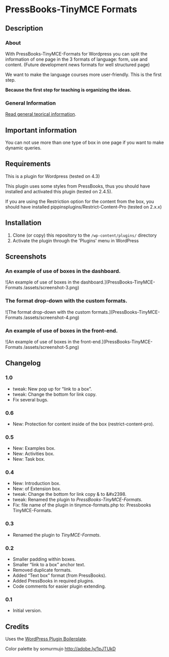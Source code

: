 # PressBooks-TinyMCE Formats

## Description

### About

With PressBooks-TinyMCE-Formats for Wordpress you can split the information of one page in the 3
formats of language: form, use and content.
(Future development news formats for well structured page)

We want to make the language courses more user-friendly. This is the first step.

**Because the first step for teaching is organizing the ideas.**

### General Information
[Read general teorical information](/README-general-information.md).


## Important information
You can not use more than one type of box in one page if you want to make dynamic queries.


## Requirements
This is a plugin for Wordpress (tested on 4.3)

This plugin uses some styles from PressBooks, thus you should have installed and
activated this plugin (tested on 2.4.5).

If you are using the Restriction option for the content from the box, you should have installed pippinsplugins/Restrict-Content-Pro (tested on 2.x.x)


## Installation

1. Clone (or copy) this repository to the `/wp-content/plugins/` directory
1. Activate the plugin through the 'Plugins' menu in WordPress

## Screenshots

### An example of use of boxes in the dashboard.
![An example of use of boxes in the dashboard.](PressBooks-TinyMCE-Formats
/assets/screenshot-3.png)

### The format drop-down with the custom formats.
![The format drop-down with the custom formats.](PressBooks-TinyMCE-Formats
/assets/screenshot-4.png)

### An example of use of boxes in the front-end.
![An example of use of boxes in the front-end.](PressBooks-TinyMCE-Formats
/assets/screenshot-5.png)


## Changelog
### 1.0
* tweak: New pop up for “link to a box”.
* tweak: Change the bottom for link copy.
* Fix several bugs.

### 0.6
* New: Protection for content inside of the box (restrict-content-pro).

### 0.5
* New: Examples box.
* New: Activities box.
* New: Task box.

### 0.4
* New: Introduction box.
* New: of Extension box.
* tweak: Change the bottom for link copy & to &#x2398.
* tweak: Renamed the plugin to *PressBooks-TinyMCE-Formats*.
* Fix: file name of the plugin in tinymce-formats.php to: Pressbooks TinyMCE-Formats.

### 0.3
* Renamed the plugin to *TinyMCE-Formats*.

### 0.2
* Smaller padding within boxes.
* Smaller “link to a box” anchor text.
* Removed duplicate formats.
* Added “Text box” format (from PressBooks).
* Added PressBooks in required plugins.
* Code comments for easier plugin extending.

### 0.1
* Initial version.

## Credits

Uses the [WordPress Plugin Boilerplate](http://wppb.io/).

Color palette by somurmujo http://adobe.ly/1pJTUkD
